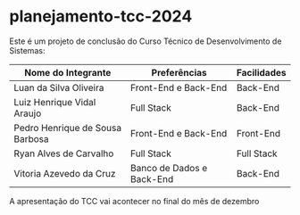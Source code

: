 # planejamento-tcc-2024
Este é um projeto de conclusão do Curso Técnico de Desenvolvimento de Sistemas:

|Nome do Integrante| Preferências | Facilidades |
|----|----|----|
| Luan da Silva Oliveira | Front-End e Back-End | Back-End |
| Luiz Henrique Vidal Araujo | Full Stack | Back-End |
| Pedro Henrique de Sousa Barbosa | Front-End e Back-End | Front-End |
| Ryan Alves de Carvalho | Full Stack | Full Stack |
| Vitoria Azevedo da Cruz | Banco de Dados e Back-End | Back-End |

A apresentação do TCC vai acontecer no final do mês de dezembro
